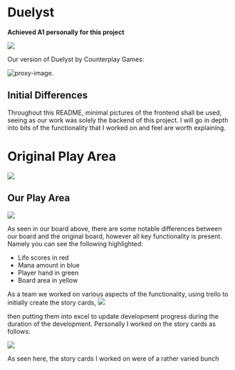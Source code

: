 # Duelyst # 
**Achieved A1 personally for this project**

![](https://github.com/Anthony-McDonald/UOGITTP2024CardGame/assets/89093671/24365f47-80f4-4dc7-8f5a-b08110aae58a)

Our version of Duelyst by Counterplay Games:

![proxy-image](https://github.com/Anthony-McDonald/UOGITTP2024CardGame/assets/89093671/43adbcb9-ff7a-4095-8e70-d1c58fc12630).

## Initial Differences ##
Throughout this README, minimal pictures of the frontend shall be used, seeing as our work was solely the backend of this project. I will go in depth into bits of the functionality that I worked on and feel are worth explaining.
# Original Play Area #
![](https://github.com/Anthony-McDonald/UOGITTP2024CardGame/assets/89093671/847c2ce0-4b3b-43f4-987e-dce39100d8c4)

## Our Play Area ##
![](https://github.com/Anthony-McDonald/UOGITTP2024CardGame/assets/89093671/9ee77208-48f4-452d-9dc0-102a22892f92)

As seen in our board above, there are some notable differences between our board and the original board, however all key functionality is present. Namely you can see the following highlighted:
  - Life scores in red
  - Mana amount in blue
  - Player hand in green
  - Board area in yellow

As a team we worked on various aspects of the functionality, using trello to initially create the story cards,
![](https://github.com/Anthony-McDonald/UOGITTP2024CardGame/assets/89093671/c16805ba-6854-4dd8-a0e1-52ec00662e04)

then putting them into excel to update development progress during the duration of the development. Personally I worked on the story cards as follows:

![](https://github.com/Anthony-McDonald/UOGITTP2024CardGame/assets/89093671/22baf639-3d7f-4478-a196-6937b3095794)




As seen here, the story cards I worked on were of a rather varied bunch




